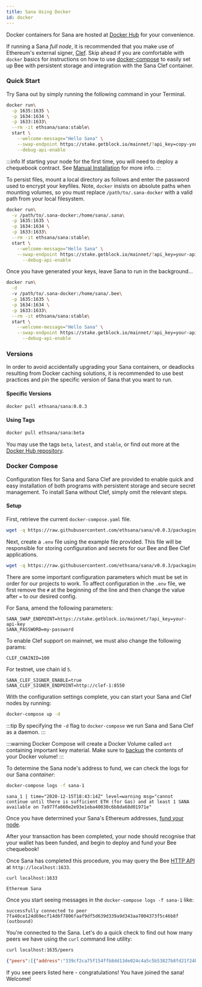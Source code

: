 ```yaml
---
title: Sana Using Docker
id: docker
---
```


Docker containers for Sana are hosted at [Docker Hub](https://hub.docker.com/r/ethsana/sana) for your convenience. 

If running a Sana *full node*, it is recommended that you make use of
Ethereum's external signer, [Clef](/docs/installation/bee-clef). Skip
ahead if you are comfortable with `docker` basics for instructions on
how to use [docker-compose](/docs/installation/docker#docker-compose)
to easily set up Bee with persistent storage and integration with the
Sana Clef container.

### Quick Start

Try Sana out by simply running the following command in your Terminal. 

```bash
docker run\
  -p 1635:1635 \
  -p 1634:1634 \
  -p 1633:1633\
  --rm -it ethsana/sana:stable\
  start \
    --welcome-message="Hello Sana" \
    --swap-endpoint https://stake.getblock.io/mainnet/?api_key=copy-your-api-key-here \
    --debug-api-enable
```

:::info
If starting your node for the first time, you will need to deploy a chequebook contract. See [Manual Installation](/docs/installation/manual) for more info.
:::

To persist files, mount a local directory as follows and enter the
password used to encrypt your keyfiles. Note, `docker` insists on
absolute paths when mounting volumes, so you must replace
`/path/to/.sana-docker` with a valid path from your local filesystem.

```bash
docker run\
  -v /path/to/.sana-docker:/home/sana/.sana\
  -p 1635:1635 \
  -p 1634:1634 \
  -p 1633:1633\
  --rm -it ethsana/sana:stable\
  start \
    --welcome-message="Hello Sana" \
    --swap-endpoint https://stake.getblock.io/mainnet/?api_key=your-api-key \
	  --debug-api-enable
```

Once you have generated your keys, leave Sana to run in the background...

```bash
docker run\
  -d 
  -v /path/to/.sana-docker:/home/sana/.bee\
  -p 1635:1635 \
  -p 1634:1634 \
  -p 1633:1633\
  --rm -it ethsana/sana:stable\
  start \
    --welcome-message="Hello Sana" \
    --swap-endpoint https://stake.getblock.io/mainnet/?api_key=your-api-key \
	  --debug-api-enable
```

### Versions

In order to avoid accidentally upgrading your Sana containers, or
deadlocks resulting from Docker caching solutions, it is recommended
to use best practices and pin the specific version of Sana that you
want to run.

#### Specific Versions

```bash
docker pull ethsana/sana:0.0.3
```

#### Using Tags

```bash
docker pull ethsana/sana:beta
```

You may use the tags `beta`, `latest`, and `stable`, or find out more
at the [Docker Hub repository](https://hub.docker.com/r/ethsana/sana).

### Docker Compose

Configuration files for Sana and Sana Clef are provided to enable quick
and easy installation of both programs with persistent storage and
secure secret management. To install Sana without Clef, simply omit the
relevant steps.

#### Setup

First, retrieve the current `docker-compose.yaml` file.

```bash
wget -q https://raw.githubusercontent.com/ethsana/sana/v0.0.3/packaging/docker/docker-compose.yml
```

Next, create a `.env` file using the example file provided. This file will be responsible for storing configuration and secrets for our Bee and Bee Clef applications.

```bash
wget -q https://raw.githubusercontent.com/ethsana/sana/v0.0.3/packaging/docker/env -O .env
``` 

There are some important configuration parameters which must be set in order for our projects to work. To affect configuration in the `.env` file, we first remove the `#` at the beginning of the line and then change the value after `=` to our desired config.

For Sana, amend the following parameters:

```
SANA_SWAP_ENDPOINT=https://stake.getblock.io/mainnet/?api_key=your-api-key
SANA_PASSWORD=my-password
```

To enable Clef support on mainnet, we must also change the following params: 

```
CLEF_CHAINID=100
```

For testnet, use chain id `5`.

```
SANA_CLEF_SIGNER_ENABLE=true
SANA_CLEF_SIGNER_ENDPOINT=http://clef-1:8550
```

With the configuration settings complete, you can start your Sana and
Clef nodes by running:

```bash
docker-compose up -d
```

:::tip
By specifying the `-d` flag to `docker-compose` we run Sana and Sana Clef as a daemon.
:::

:::warning
Docker Compose will create a Docker Volume called `ant` containing important key material. Make sure to [backup](/docs/access-the-ant/backups) the contents of your Docker volume!
:::

To determine the Sana node's address to fund, we can check the logs for our Sana *container*:

```bash
docker-compose logs -f sana-1
```

```
sana_1 | time="2020-12-15T18:43:14Z" level=warning msg="cannot continue until there is sufficient ETH (for Gas) and at least 1 SANA available on 7a977fa660e2e93e1eba40030c6b8da68d01971e"
```


Once you have determined your Sana's Ethereum addresses,
[fund your node](/docs/installation/fund-your-node).

After your transaction has been completed, your node should recognise that your wallet has been funded, and begin to deploy and fund your Bee chequebook!

Once Sana has completed this procedure, you may query the Bee [HTTP API](/docs/api-reference/api-reference) at `http://localhost:1633`.

```bash
curl localhost:1633
```

```
Ethereum Sana
```

Once you start seeing messages in the `docker-compose logs -f sana-1`
like:

```
successfully connected to peer 7fa40ce124d69ecf14d6f7806faaf9df5d639d339a9d343aa7004373f5c46b8f (outbound)
```

You're connected to the Sana. Let's do a quick check to find out how
many peers we have using the `curl` command line utility:

```bash
curl localhost:1635/peers
```

```json
{"peers":[{"address":"339cf2ca75f154ffb8dd13de024c4a5c5b53827b8fd21f24bec05835e0cdc2e8"},{"address":"b4e5df012cfc281e74bb517fcf87fc2c07cd787929c332fc805f8124401fabae"} ]}

```

If you see peers listed here - congratulations! You have joined the
sana! Welcome!
